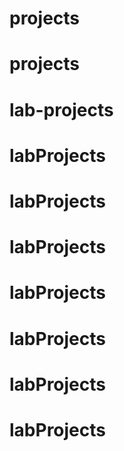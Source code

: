 # projects
# projects
# lab-projects
# labProjects
# labProjects
# labProjects
# labProjects
# labProjects
# labProjects
# labProjects
